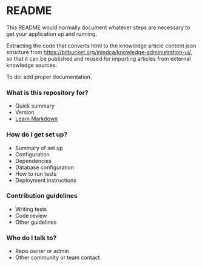 # README

This README would normally document whatever steps are necessary to get your application up and running.

Extracting the code that converts html to the knowledge article content json structure from https://bitbucket.org/inindca/knowledge-administration-ui/, so that it can be published and reused for importing articles from external knowledge sources.

To do: add proper documentation.

### What is this repository for?

- Quick summary
- Version
- [Learn Markdown](https://bitbucket.org/tutorials/markdowndemo)

### How do I get set up?

- Summary of set up
- Configuration
- Dependencies
- Database configuration
- How to run tests
- Deployment instructions

### Contribution guidelines

- Writing tests
- Code review
- Other guidelines

### Who do I talk to?

- Repo owner or admin
- Other community or team contact
